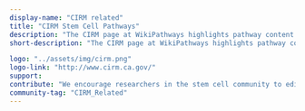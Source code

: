 ```yaml
---
display-name: "CIRM related"
title: "CIRM Stem Cell Pathways"
description: "The CIRM page at WikiPathways highlights pathway content contributed and maintained by the stem cell research community. The California Institute for Regenerative Medicine was created in 2004 by the passage of Proposition 71 with the express goal of speeding the generation of new stem cell-based therapies for disease. The agency funds stem cell research to California universities, not-for-profit research institutions, and for-profit organizations."
short-description: "The CIRM page at WikiPathways highlights pathway content contributed and maintained by the stem cell research community."

logo: "../assets/img/cirm.png"
logo-link: "http://www.cirm.ca.gov/"
support:
contribute: "We encourage researchers in the stem cell community to edit or annotate existing pathways or create new pathways. You can also recommend additional pathways to be included in the stem cell portal."
community-tag: "CIRM_Related"
---
```

